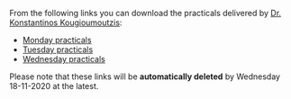 From the following links you can download the practicals delivered by [Dr. Konstantinos Kougioumoutzis](www.kkougiou.com):  

- [Monday practicals](https://transferxl.com/08j7B03HHqMh9Z)
- [Tuesday practicals](https://transferxl.com/08vNR8FsrLr2yY)
- [Wednesday practicals](https://transferxl.com/08j0B2Nc21ZgPh) 

Please note that these links will be **automatically deleted** by Wednesday 18-11-2020 at the latest.
